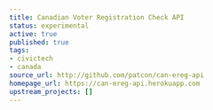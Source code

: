 ```yaml
---
title: Canadian Voter Registration Check API
status: experimental
active: true
published: true
tags:
- civictech
- canada
source_url: http://github.com/patcon/can-ereg-api
homepage_url: https://can-ereg-api.herokuapp.com
upstream_projects: []
---
```

